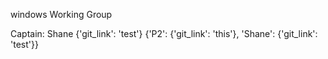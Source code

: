 windows Working Group

Captain: Shane
{'git_link': 'test'}
{'P2': {'git_link': 'this'}, 'Shane': {'git_link': 'test'}}
